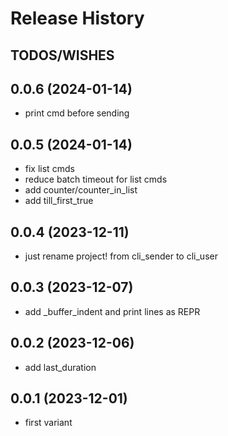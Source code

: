 Release History
===============

TODOS/WISHES
------------


0.0.6 (2024-01-14)
-------------------
- print cmd before sending

0.0.5 (2024-01-14)
-------------------
- fix list cmds
- reduce batch timeout for list cmds
- add counter/counter_in_list
- add till_first_true

0.0.4 (2023-12-11)
-------------------
- just rename project! from cli_sender to cli_user

0.0.3 (2023-12-07)
-------------------
- add _buffer_indent and print lines as REPR

0.0.2 (2023-12-06)
-------------------
- add last_duration

0.0.1 (2023-12-01)
-------------------
- first variant
